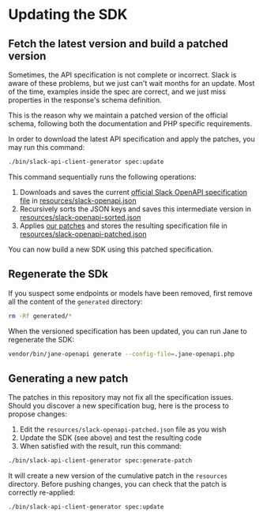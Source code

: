 # Updating the SDK

## Fetch the latest version and build a patched version

Sometimes, the API specification is not complete or incorrect. Slack is aware of these problems,
but we just can't wait months for an update. Most of the time, examples inside the spec are
correct, and we just miss properties in the response's schema definition.

This is the reason why we maintain a patched version of the official schema, following both the documentation and PHP specific requirements.

In order to download the latest API specification and apply the patches, you may run this command:

```bash
./bin/slack-api-client-generator spec:update
```

This command sequentially runs the following operations:

1. Downloads and saves the current [official Slack OpenAPI specification file](https://api.slack.com/specs/openapi/v2/slack_web.json) in [resources/slack-openapi.json](https://github.com/jolicode/slack-php-api/blob/main/resources/slack-openapi.json)
2. Recursively sorts the JSON keys and saves this intermediate version in [resources/slack-openapi-sorted.json](https://github.com/jolicode/slack-php-api/blob/main/resources/slack-openapi-sorted.json)
3. Applies [our patches](https://github.com/jolicode/slack-php-api/blob/main/resources/slack-openapi-sorted.patch) and stores the resulting specification file in [resources/slack-openapi-patched.json](https://github.com/jolicode/slack-php-api/blob/main/resources/slack-openapi-patched.json)

You can now build a new SDK using this patched specification.

## Regenerate the SDk

If you suspect some endpoints or models have been removed, first remove all the content
of the `generated` directory:

```bash
rm -Rf generated/*
```

When the versioned specification has been updated, you can run Jane to regenerate the SDK:

```bash
vendor/bin/jane-openapi generate --config-file=.jane-openapi.php
```

## Generating a new patch

The patches in this repository may not fix all the specification issues. Should you discover
a new specification bug, here is the process to propose changes:

1. Edit the `resources/slack-openapi-patched.json` file as you wish
2. Update the SDK (see above) and test the resulting code
3. When satisfied with the result, run this command:

```bash
./bin/slack-api-client-generator spec:generate-patch
```

It will create a new version of the cumulative patch in the `resources` directory. Before pushing
changes, you can check that the patch is correctly re-applied:

```bash
./bin/slack-api-client-generator spec:update
```
